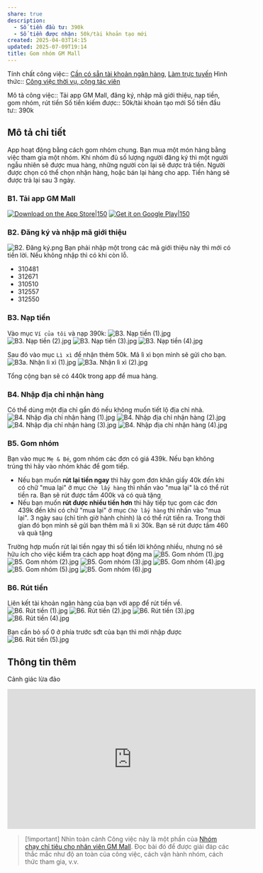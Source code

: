 ```yaml
---
share: true
description:
  - Số tiền đầu tư: 390k
  - Số tiền được nhận: 50k/tài khoản tạo mới
created: 2025-04-03T14:15
updated: 2025-07-09T19:14
title: Gom nhóm GM Mall
---
```

Tính chất công việc:: [Cần có sẵn tài khoản ngân hàng](../../../../%C4%90%E1%BA%B7c%20%C4%91i%E1%BB%83m%20c%C3%B4ng%20vi%E1%BB%87c/Nguy%C3%AAn%20li%E1%BB%87u,%20ngu%E1%BB%93n%20th%C3%B4ng%20tin/C%E1%BA%A7n%20c%C3%B3%20s%E1%BA%B5n%20t%C3%A0i%20kho%E1%BA%A3n%20ng%C3%A2n%20h%C3%A0ng.md), [Làm trực tuyến](../../../../%C4%90%E1%BA%B7c%20%C4%91i%E1%BB%83m%20c%C3%B4ng%20vi%E1%BB%87c/N%C6%A1i%20l%C3%A0m%20vi%E1%BB%87c/L%C3%A0m%20tr%E1%BB%B1c%20tuy%E1%BA%BFn.md)
Hình thức:: [Công việc thời vụ, cộng tác viên](../../index.md)

Mô tả công việc:: Tải app GM Mall, đăng ký, nhập mã giới thiệu, nạp tiền, gom nhóm, rút tiền
Số tiền kiếm được:: 50k/tài khoản tạo mới
Số tiền đầu tư:: 390k

## Mô tả chi tiết
App hoạt động bằng cách gom nhóm chung. Bạn mua một món hàng bằng việc tham gia một nhóm. Khi nhóm đủ số lượng người đăng ký thì một người ngẫu nhiên sẽ được mua hàng, những người còn lại sẽ được trả tiền. Người được chọn có thể chọn nhận hàng, hoặc bán lại hàng cho app. Tiền hàng sẽ được trả lại sau 3 ngày.

### B1. Tải app GM Mall
[![Download on the App Store|150](https://e7.pngegg.com/pngimages/718/1015/png-clipart-app-store-apple-google-play-apple-text-logo-thumbnail.png)](https://apps.apple.com/vn/app/gm-mall/id6475560388) [![Get it on Google Play|150](https://e7.pngegg.com/pngimages/733/638/png-clipart-google-play-text-google-play-android-app-store-google-play-text-logo-thumbnail.png)](https://play.google.com/store/apps/details?id=app.globalmall.vn&hl=vi&pli=1)

### B2. Đăng ký và nhập mã giới thiệu
![B2. Đăng ký.png](../../../../../../assets/attachments/B2.%20%C4%90%C4%83ng%20k%C3%BD.png)
Bạn phải nhập một trong các mã giới thiệu này thì mới có tiền lời. Nếu không nhập thì có khi còn lỗ.
- 310481
- 312671
- 310510
- 312557
- 312550

### B3. Nạp tiền
Vào mục `Ví của tôi` và nạp 390k:
![B3. Nạp tiền (1).jpg](../../../../../../assets/attachments/B3.%20N%E1%BA%A1p%20ti%E1%BB%81n%20(1).jpg)
![B3. Nạp tiền (2).jpg](../../../../../../assets/attachments/B3.%20N%E1%BA%A1p%20ti%E1%BB%81n%20(2).jpg)
![B3. Nạp tiền (3).jpg](../../../../../../assets/attachments/B3.%20N%E1%BA%A1p%20ti%E1%BB%81n%20(3).jpg)
![B3. Nạp tiền (4).jpg](../../../../../../assets/attachments/B3.%20N%E1%BA%A1p%20ti%E1%BB%81n%20(4).jpg)

Sau đó vào mục `Lì xì` để nhận thêm 50k. Mã lì xì bọn mình sẽ gửi cho bạn.
![B3a. Nhận lì xì (1).jpg](../../../../../../assets/attachments/B3a.%20Nh%E1%BA%ADn%20l%C3%AC%20x%C3%AC%20(1).jpg)
![B3a. Nhận lì xì (2).jpg](../../../../../../assets/attachments/B3a.%20Nh%E1%BA%ADn%20l%C3%AC%20x%C3%AC%20(2).jpg)

Tổng cộng bạn sẽ có 440k trong app để mua hàng.

### B4. Nhập địa chỉ nhận hàng 
Có thể dùng một địa chỉ gần đó nếu không muốn tiết lộ địa chỉ nhà. 
![B4. Nhập địa chỉ nhận hàng (1).jpg](../../../../../../assets/attachments/B4.%20Nh%E1%BA%ADp%20%C4%91%E1%BB%8Ba%20ch%E1%BB%89%20nh%E1%BA%ADn%20h%C3%A0ng%20(1).jpg)
![B4. Nhập địa chỉ nhận hàng (2).jpg](../../../../../../assets/attachments/B4.%20Nh%E1%BA%ADp%20%C4%91%E1%BB%8Ba%20ch%E1%BB%89%20nh%E1%BA%ADn%20h%C3%A0ng%20(2).jpg)
![B4. Nhập địa chỉ nhận hàng (3).jpg](../../../../../../assets/attachments/B4.%20Nh%E1%BA%ADp%20%C4%91%E1%BB%8Ba%20ch%E1%BB%89%20nh%E1%BA%ADn%20h%C3%A0ng%20(3).jpg)
![B4. Nhập địa chỉ nhận hàng (4).jpg](../../../../../../assets/attachments/B4.%20Nh%E1%BA%ADp%20%C4%91%E1%BB%8Ba%20ch%E1%BB%89%20nh%E1%BA%ADn%20h%C3%A0ng%20(4).jpg)

### B5. Gom nhóm
Bạn vào mục `Mẹ & Bé`, gom nhóm các đơn có giá 439k. Nếu bạn không trúng thì hãy vào nhóm khác để gom tiếp. 
- Nếu bạn muốn **rút lại tiền ngay** thì hãy gom đơn khăn giấy 40k đến khi có chữ "mua lại" ở mục `Chờ lấy hàng` thì nhấn vào "mua lại" là có thể rút tiền ra. Bạn sẽ rút được tầm 400k và có quà tặng
- Nếu bạn muốn **rút được nhiều tiền hơn** thì hãy tiếp tục gom các đơn 439k đến khi có chữ "mua lại" ở mục `Chờ lấy hàng` thì nhấn vào "mua lại".  3 ngày sau (chỉ tính giờ hành chính) là có thể rút tiền ra. Trong thời gian đó bọn mình sẽ gửi bạn thêm mã lì xì 30k. Bạn sẽ rút được tầm 460 và quà tặng

Trường hợp muốn rút lại tiền ngay thì số tiền lời không nhiều, nhưng nó sẽ hữu ích cho việc kiểm tra cách app hoạt động ma
![B5. Gom nhóm (1).jpg](../../../../../../assets/attachments/B5.%20Gom%20nh%C3%B3m%20(1).jpg)
![B5. Gom nhóm (2).jpg](../../../../../../assets/attachments/B5.%20Gom%20nh%C3%B3m%20(2).jpg)
![B5. Gom nhóm (3).jpg](../../../../../../assets/attachments/B5.%20Gom%20nh%C3%B3m%20(3).jpg)
![B5. Gom nhóm (4).jpg](../../../../../../assets/attachments/B5.%20Gom%20nh%C3%B3m%20(4).jpg)
![B5. Gom nhóm (5).jpg](../../../../../../assets/attachments/B5.%20Gom%20nh%C3%B3m%20(5).jpg)
![B5. Gom nhóm (6).jpg](../../../../../../assets/attachments/B5.%20Gom%20nh%C3%B3m%20(6).jpg)

### B6. Rút tiền
Liên kết tài khoản ngân hàng của bạn với app để rút tiền về.
![B6. Rút tiền (1).jpg](B6.%20R%C3%BAt%20ti%E1%BB%81n%20(1).jpg)
![B6. Rút tiền (2).jpg](B6.%20R%C3%BAt%20ti%E1%BB%81n%20(2).jpg)
![B6. Rút tiền (3).jpg](../../../../../../assets/attachments/B6.%20R%C3%BAt%20ti%E1%BB%81n%20(3).jpg)
![B6. Rút tiền (4).jpg](../../../../../../assets/attachments/B6.%20R%C3%BAt%20ti%E1%BB%81n%20(4).jpg)

Bạn cần bỏ số 0 ở phía trước sđt của bạn thì mới nhập được
![B6. Rút tiền (5).jpg](../../../../../../assets/attachments/B6.%20R%C3%BAt%20ti%E1%BB%81n%20(5).jpg)

## Thông tin thêm
Cảnh giác lừa đảo
<iframe width="560" height="315" src="https://www.youtube.com/embed/5jeACyUQtVE?si=G6Z0MrLCxMQGAFxF" title="YouTube video player" frameborder="0" allow="accelerometer; autoplay; clipboard-write; encrypted-media; gyroscope; picture-in-picture; web-share" referrerpolicy="strict-origin-when-cross-origin" allowfullscreen></iframe>

> [!important] Nhìn toàn cảnh
> Công việc này là một phần của [Nhóm chạy chỉ tiêu cho nhân viên GM Mall](./index.md). Đọc bài đó để được giải đáp các thắc mắc như độ an toàn của công việc, cách vận hành nhóm, cách thức tham gia, v.v.
